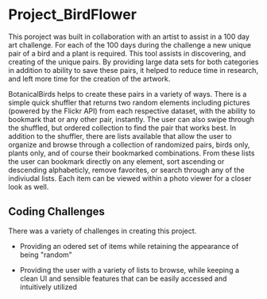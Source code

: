 # Project_BirdFlower
This poroject was built in collaboration with an artist to assist in a 100 day art challenge. For each of the 100 days during the challenge a new unique pair of a bird and a plant is required. This tool assists in discovering, and creating of the unique pairs. By providing large data sets for both categories in addition to ability to save these pairs, it helped to reduce time in research, and left more time for the creation of the artwork. 

BotanicalBirds helps to create these pairs in a variety of ways. There is a simple quick shuffler that returns two random elements including pictures (powered by  the Flickr API) from each respective dataset, with the ability to bookmark that or any other pair, instantly. The user can also swipe through the shuffled, but ordered collection to find the pair that works best. In addition to the shuffler, there are lists available that allow the user to organize and browse through a collection of randomized pairs, birds only, plants only, and of course their bookmarked combinations. From these lists the user can bookmark directly on any element, sort ascending or descending alphabeticly, remove favorites, or search through any of the indiviudal lists. Each item can be viewed within a photo viewer for a closer look as well. 



## Coding Challenges
There was a variety of challenges in creating this project. 

- Providing an odered set of items while retaining the appearance of being "random"

- Providing the user with a variety of lists to browse, while keeping a clean UI and sensible features that can be easily accessed and intuitively utilized
